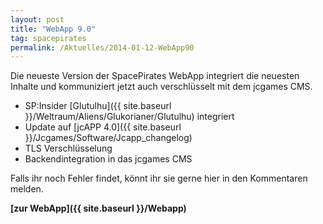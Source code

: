 ```yaml
---
layout: post
title: "WebApp 9.0"
tag: spacepirates
permalink: /Aktuelles/2014-01-12-WebApp90
---
```




Die neueste Version der SpacePirates WebApp integriert die neuesten Inhalte und kommuniziert jetzt auch verschlüsselt mit dem jcgames CMS.

- SP:Insider [Glutulhu]({{ site.baseurl }}/Weltraum/Aliens/Glukorianer/Glutulhu) integriert
- Update auf [jcAPP 4.0]({{ site.baseurl }}/Jcgames/Software/Jcapp_changelog)
- TLS Verschlüsselung
- Backendintegration in das jcgames CMS

Falls ihr noch Fehler findet, könnt ihr sie gerne hier in den Kommentaren melden.

**[zur WebApp]({{ site.baseurl }}/Webapp)**


